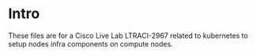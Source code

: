 # Intro
These files are for a Cisco Live Lab LTRACI-2967 related to kubernetes to setup nodes infra components on compute nodes.
